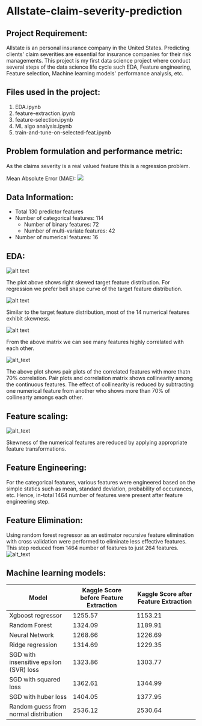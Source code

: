 # Allstate-claim-severity-prediction

## Project Requirement:
Allstate is an personal insurance company in the United States. Predicting clients' claim severities are essential for insurance companies for their risk managements. This project is my first data science project where conduct several steps of the data science life cycle such EDA, Feature engineering, Feature selection, Machine learning models' performance analysis, etc.

## Files used in the project:
<ol>
  <li>EDA.ipynb</li>
  <li>feature-extraction.ipynb</li>
  <li>feature-selection.ipynb</li>
  <li>ML algo analysis.ipynb</li>
  <li>train-and-tune-on-selected-feat.ipynb</li>
</ol>

## Problem formulation and performance metric:
As the claims severity is a real valued feature this is a regression problem.

Mean Absolute Error (MAE): <img src="https://render.githubusercontent.com/render/math?math=\sum_i(|y_i - \hat{y_i}|)">

## Data Information:
<ul>
  <li>Total 130 predictor features</li>
  <li>Number of categorical features: 114
    <ul>
      <li>Number of binary features: 72</li>
      <li>Number of multi-variate features: 42</li>
    </ul>
  </li>
  <li>Number of numerical features: 16</li>
</ul>

## EDA:

![alt text](loss.png)

The plot above shows right skewed target feature distribution. For regression we prefer bell shape curve of the target feature distribution.

![alt text](skewness.png)

Similar to the target feature distribution, most of the 14 numerical features exhibit skewness.

![alt text](correlation_matrix.png)

From the above matrix we can see many features highly correlated with each other.

![alt_text](correlated_pair_plot.png)

The above plot shows pair plots of the correlated features with more thatn 70% correlation. Pair plots and correlation matrix shows collinearity among the continuous features. The effect of collinearity is reduced by subtracting one numerical feature from another who shows more than 70% of collinearty amongs each other.

## Feature scaling:

![alt_text](reduced_skewness.png)

Skewness of the numerical features are reduced by applying appropriate feature transformations.

## Feature Engineering:
For the categorical features, various features were engineered based on the simple statics such as mean, standard deviation, probability of occurances, etc. Hence, in-total 1464 number of features were present after feature engineering step.

## Feature Elimination:
Using random forest regressor as an estimator recursive feature elimination with cross validation were performed to eliminate less effective features. This step reduced from 1464 number of features to just 264 features.
![alt_text](feature_elimination.png)

## Machine learning models:

|                  Model                  | Kaggle Score before Feature Extraction | Kaggle Score after Feature Extraction |
|-----------------------------------------|----------------------------------------|---------------------------------------|
|            Xgboost regressor            |                1255.57                 |                1153.21                |
|              Random Forest              |                1324.09                 |                1189.91                |
|              Neural Network             |                1268.66                 |                1226.69                |
|             Ridge regression            |                1314.69                 |                1229.35                |
| SGD with insensitive epsilon (SVR) loss |                1323.86                 |                1303.77                |
|          SGD with squared loss          |                1362.61                 |                1344.99                |
|           SGD with huber loss           |                1404.05                 |                1377.95                |
|  Random guess from normal distribution  |                2536.12                 |                2530.64                |
